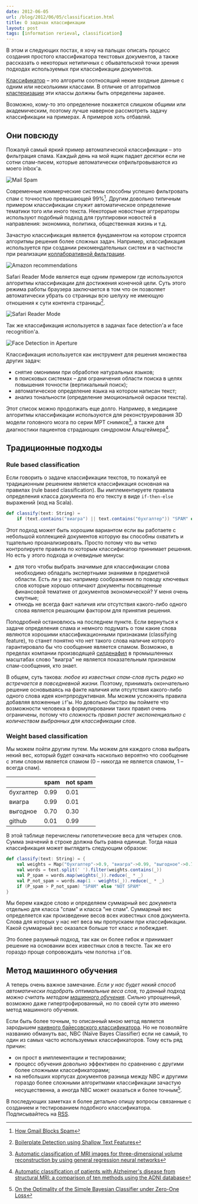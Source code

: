 ```yaml
---
date: 2012-06-05
url: /blog/2012/06/05/classification.html
title: О задачах классификации
layout: post
tags: [information rerieval, classification]
---
```

В этом и следующих постах, я хочу на пальцах описать процесс создания простого классификатора текстовых документов, а также рассказать о некоторых нетипичных с обывательской точки зрения подходах используемых при классификации документов.

[Классификатор][ref-classifier] – это алгоритм соотносящий некие входные данные с одним или несколькими классами. В отличие от алгоритмов [кластеризации][ref-clustering] эти классы должны быть определены заранее. 

Возможно, кому-то это определение покажется слишком общими или академическим, поэтому лучше наверное рассмотреть задачу классификации на примерах. А примеров хоть отбавляй.

## Они повсюду

Пожалуй самый яркий пример автоматической классификации – это фильтрация спама. Каждый день на мой ящик падает десятки если не сотни спам-писем, которые автоматически отфильтровываются из моего inbox'а.

![Mail Spam](/images/classification/spam.png)

Современные коммерческие системы способны успешно фильтровать спам с точностью превышающей 99%[^google-spam-filter-performance]. Другим довольно типичным примером классификации служит автоматическое определение тематики того или иного текста. Некоторые новостные аггрераторы используют подобный подход для группировки новостей в направления: экономика, политика, общественная жизнь и т.д.

Зачастую классификация является фундаментом на котором строятся алгоритмы решения более сложных задач.
Например, классификация используется при создании рекомендательных систем и в частности при реализации [коллаборативной фильтрации][ref-collaborative-filtering].

![Amazon recommendations](/images/classification/recommendation.png)

Safari Reader Mode является еще одним примером где используются алгоритмы классификации для достижения конечной цели. Суть этого режима работы браузера заключается в том что он позволяет автоматически убрать со страницы всю шелуху не имеющую отношения к сути контента страницы[^boilerplate-paper].

![Safari Reader Mode](/images/classification/reader-mode.png)

Так же классификация используется в задачах face detection'а и face recognition'а.

![Face Detection in Aperture](/images/classification/face-detection.png)

Классификация используется как инструмент для решения множества других задач:

* снятие омонимии при обработке натуральных языков;
* в поисковых системах – для ограничения области поиска в целях повышения точности (вертикальный поиск);
* автоматическое определение языка на котором написан текст;
* анализ тональности (определение эмоциональной окраски текста).

Этот список можно продолжать еще долго. Например, в медицине алгоритмы классификации используются для реконструирования 3D модели головного мозга по серии МРТ снимков[^mri-3d], а также для диагностики пациентов страдающих синдромом Альцгеймера[^alzheimer].

## Традиционные подходы

### Rule based classification

Если говорить о задаче классификации текстов, то пожалуй ее традиционным решением является классификация основная на правилах (rule based classification). Вы имплементируете правила определения класса документа по его тексту в виде `if-then-else` выражений (код на Scala).

```scala
def classify(text: String) =
	if (text.contains("виагра") || text.contains("бухгалтер")) "SPAM" else "NOT SPAM"
```

Этот подход может быть хорошим вариантом если вы работаете с небольшой коллекцией документов которую вы способны охватить и тщательно проанализировать. Просто потому что вы четко контролируете правила по которым классификатор принимает решения. Но есть у этого подхода и очевидные минусы:

* для того чтобы выбрать значимые для классификации слова необходимо обладать экспертными знаниями в предметной области. Есть ли у вас например соображения по поводу ключевых слов которые хорошо отличают документы посвященные финансовой тематике от документов экономической? У меня очень смутные;
* отнюдь не всегда факт наличия или отсутствия какого-либо одного слова является решающим фактором для принятия решения.

Поподробней остановлюсь на последнем пункте. Если вернуться к задаче определения спама и немного подумать о том какие слова являются хорошими классификационными признаками (classifying feature), то станет понятно что нет такого слова наличие которого гарантировало бы что сообщение является спамом. Возможно, в пределах компании производящей [силденафил][ref-sildenafil] в промышленных масштабах слово "виагра" не является показательным признаком спам-сообщения, кто знает.

В общем, суть такова: _любое из известных спам-слов пусть редко но встречается в повседневной жизни._ Поэтому, принимать окончательно решение основываясь на факте наличия или отсутствия какого-либо одного слова идея контрпродуктивная. Мы можем усложнять правила добавляя вложенные `if`'ы. Но довольно быстро вы поймете что возможности человека в формулировании таких правил очень ограничены, потому что _сложность правил растет экспоненциально с количеством выбранных для классификации слов_.

### Weight based classification

Мы можем пойти другим путем. Мы можем для каждого слова выбрать некий вес, который будет означать насколько вероятно что сообщение с этим словом является спамом (0 – никогда не является спамом, 1 – всегда спам).


|           | spam | not spam |
|-----------|------|----------|
| бухгалтер | 0.99 |   0.01   |
| виагра    | 0.99 |   0.01   |
| выгодное  | 0.70 |   0.30   |
| github    | 0.01 |   0.99   |

В этой таблице перечислены гипотетические веса для четырех слов. Сумма значений в строке должна быть равна единице. Тогда наша классификация может выглядеть следующим образом:

```scala
def classify(text: String) = {
	val weights = Map("бухгалтер"->0.9, "виагра"->0.99, "выгодное"->0.7, "github"->0.01)
	val words = text.split(' ').filter(weights.contains(_))
	val P_spam = words.map(weights(_)).reduce(_ * _)
	val P_not_spam = words.map(1 - weights(_)).reduce(_ * _)
	if (P_spam > P_not_spam) "SPAM" else "NOT SPAM"
}
```

Мы берем каждое слово и определяем суммарный вес документа отдельно для класса "спам" и класса "не спам". Суммарный вес определяется как произведение весов всех известных слов документа. Слова для которых у нас нет веса мы пропускаем при классификации. Какой суммарный вес оказался больше тот класс и побеждает.

Это более разумный подход, так как он более гибок и принимает решение на основании всех известных слов в тексте. Так же его гораздо проще сопровождать чем полотна `if`'ов. 

## Метод машинного обучения

А теперь очень важное замечание. _Если у нас будет некий способ автоматически подобрать оптимальные веса слов, то данный подход можно считать методом [машинного обучения][ref-machine-learning]_. Сильно упрощенный, возможно даже гипертрофированный, но по своей сути это именно метод машинного обучения.

Если быть более точным, то описанный мною метод является зародышем [наивного байесовского классификатора][ref-nbc]. Но не позволяйте названию обмануть вас, NBC (Naïve Bayes Classifier) если не самый, то один из самых часто используемых классификаторов. Тому есть ряд причин:

* он прост в имплементации и тестировании;
* процесс обучения довольно эффективен по сравнению с другими более сложными классификаторами;
* на небольших корпусах документов разница между NBC и другими гораздо более сложными алгоритмами классификации зачастую несущественна, а иногда NBC может оказаться и более точным[^on-bayes-optimality].

В последующих заметках я более детально опишу вопросы связанные с созданием и тестированием подобного классификатора. Подписывайтесь на [RSS][ref-rss].

[^google-spam-filter-performance]: [How Gmail Blocks Spam](http://googlesystem.blogspot.com/2007/10/how-gmail-blocks-spam.html)
[^mri-3d]: [Automatic classification of MRI images for three-dimensional volume reconstruction by using general regression neural networks](http://ieeexplore.ieee.org/xpl/login.jsp?tp=&arnumber=1352574&url=http%3A%2F%2Fieeexplore.ieee.org%2Fiel5%2F9356%2F29717%2F01352574.pdf%3Farnumber%3D1352574)
[^alzheimer]: [Automatic classification of patients with Alzheimer's disease from structural MRI: a comparison of ten methods using the ADNI database](http://www.ncbi.nlm.nih.gov/pubmed/20542124)
[^boilerplate-paper]: [Boilerplate Detection using Shallow Text Features](http://www.l3s.de/~kohlschuetter/publications/wsdm187-kohlschuetter.pdf)
[^on-bayes-optimality]: [On the Optimality of the Simple Bayesian Classifier under Zero-One Loss](http://www.cc.gatech.edu/fac/Charles.Isbell/classes/reading/papers/bayes-opt.pdf)

[ref-nbc]: http://ru.wikipedia.org/wiki/Наивный_байесовский_классификатор
[ref-collaborative-filtering]: http://ru.wikipedia.org/wiki/Коллаборативная_фильтрация
[ref-sildenafil]: http://ru.wikipedia.org/wiki/Силденафил
[ref-classifier]: http://ru.wikipedia.org/wiki/Классификация_документов
[ref-clustering]: http://ru.wikipedia.org/wiki/Кластерный_анализ
[ref-machine-learning]: http://ru.wikipedia.org/wiki/Машинное_обучение
[ref-rss]: /rss.xml
